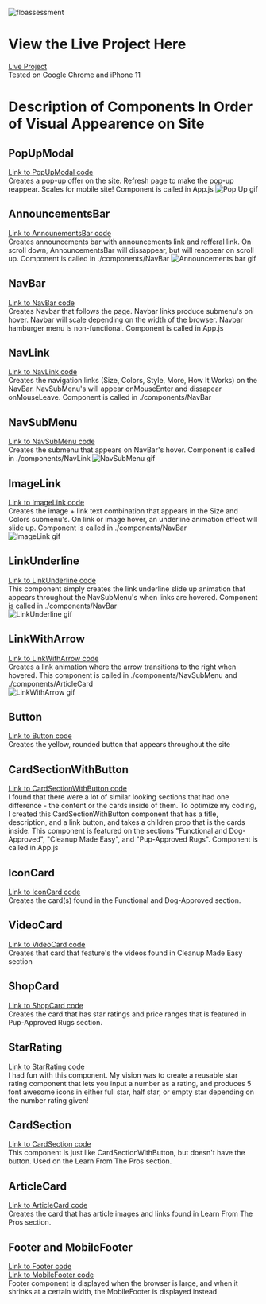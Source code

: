 ![floassessment](https://user-images.githubusercontent.com/40673456/105126893-8c462900-5a94-11eb-8ef9-d0a7796e0804.png)
# View the Live Project Here
[Live Project](https://ericas-flo-assessment.herokuapp.com/)
<br/>
Tested on Google Chrome and iPhone 11
# Description of Components In Order of Visual Appearence on Site
## PopUpModal
[Link to PopUpModal code](https://github.com/ericanaglik/flo-assessment/tree/main/src/components/PopUpModal)<br/>
Creates a pop-up offer on the site. Refresh page to make the pop-up reappear. Scales for mobile site! Component is called in App.js
![Pop Up gif](https://user-images.githubusercontent.com/40673456/105132949-a6860400-5aa0-11eb-975e-bef084e7cff0.gif)
## AnnouncementsBar
[Link to AnnounementsBar code](https://github.com/ericanaglik/flo-assessment/tree/main/src/components/AnnouncementsBar)<br/>
Creates announcements bar with announcements link and refferal link. On scroll down, AnnouncementsBar will dissappear, but will reappear on scroll up. Component is called in ./components/NavBar
![Announcements bar gif](https://user-images.githubusercontent.com/40673456/105129479-01682d00-5a9a-11eb-8e69-19cde11950e4.gif)
## NavBar
[Link to NavBar code](https://github.com/ericanaglik/flo-assessment/tree/main/src/components/NavBar)<br/>
Creates Navbar that follows the page. Navbar links produce submenu's on hover. Navbar will scale depending on the width of the browser. Navbar hamburger menu is non-functional. Component is called in App.js
## NavLink
[Link to NavLink code](https://github.com/ericanaglik/flo-assessment/tree/main/src/components/NavLink)<br/>
Creates the navigation links (Size, Colors, Style, More, How It Works) on the NavBar. NavSubMenu's will appear onMouseEnter and dissapear onMouseLeave. Component is called in ./components/NavBar
## NavSubMenu
[Link to NavSubMenu code](https://github.com/ericanaglik/flo-assessment/tree/main/src/components/NavSubMenu)<br/>
Creates the submenu that appears on NavBar's hover. Component is called in ./components/NavLink
![NavSubMenu gif](https://user-images.githubusercontent.com/40673456/105129600-44c29b80-5a9a-11eb-81e3-b9bde74374db.gif)
## ImageLink
[Link to ImageLink code](https://github.com/ericanaglik/flo-assessment/tree/main/src/components/ImageLink)<br/>
Creates the image + link text combination that appears in the Size and Colors submenu's. On link or image hover, an underline animation effect will slide up. Component is called in ./components/NavBar
<br />
![ImageLink gif](https://user-images.githubusercontent.com/40673456/105129730-8bb09100-5a9a-11eb-9467-cdfe9a4d6c65.gif)
## LinkUnderline
[Link to LinkUnderline code](https://github.com/ericanaglik/flo-assessment/tree/main/src/components/LinkUnderline)<br/>
This component simply creates the link underline slide up animation that appears throughout the NavSubMenu's when links are hovered. Component is called in ./components/NavBar
<br />
![LinkUnderline gif](https://user-images.githubusercontent.com/40673456/105130005-172a2200-5a9b-11eb-8695-c50ad840a759.gif)
## LinkWithArrow
[Link to LinkWithArrow code](https://github.com/ericanaglik/flo-assessment/tree/main/src/components/LinkWithArrow)<br/>
Creates a link animation where the arrow transitions to the right when hovered. This component is called in ./components/NavSubMenu and ./components/ArticleCard
<br />
![LinkWithArrow gif](https://user-images.githubusercontent.com/40673456/105130128-4b9dde00-5a9b-11eb-9b88-c2ac7b7fd55b.gif)
## Button
[Link to Button code](https://github.com/ericanaglik/flo-assessment/tree/main/src/components/Button)<br/>
Creates the yellow, rounded button that appears throughout the site
## CardSectionWithButton
[Link to CardSectionWithButton code](https://github.com/ericanaglik/flo-assessment/tree/main/src/components/CardSectionWithButton)<br/>
I found that there were a lot of similar looking sections that had one difference - the content or the cards inside of them. To optimize my coding, I created this CardSectionWithButton component that has a title, description, and a link button, and takes a children prop that is the cards inside. This component is featured on the sections "Functional and Dog-Approved", "Cleanup Made Easy", and "Pup-Approved Rugs". Component is called in App.js
## IconCard
[Link to IconCard code](https://github.com/ericanaglik/flo-assessment/tree/main/src/components/IconCard)<br/>
Creates the card(s) found in the Functional and Dog-Approved section.
## VideoCard
[Link to VideoCard code](https://github.com/ericanaglik/flo-assessment/tree/main/src/components/VideoCard)<br/>
Creates that card that feature's the videos found in Cleanup Made Easy section
## ShopCard
[Link to ShopCard code](https://github.com/ericanaglik/flo-assessment/tree/main/src/components/ShopCard)<br/>
Creates the card that has star ratings and price ranges that is featured in Pup-Approved Rugs section.
## StarRating
[Link to StarRating code](https://github.com/ericanaglik/flo-assessment/tree/main/src/components/StarRating)<br/>
I had fun with this component. My vision was to create a reusable star rating component that lets you input a number as a rating, and produces 5 font awesome icons in either full star, half star, or empty star depending on the number rating given!
## CardSection
[Link to CardSection code](https://github.com/ericanaglik/flo-assessment/tree/main/src/components/CardSection)<br/>
This component is just like CardSectionWithButton, but doesn't have the button. Used on the Learn From The Pros section.
## ArticleCard
[Link to ArticleCard code](https://github.com/ericanaglik/flo-assessment/tree/main/src/components/ArticleCard)<br/>
Creates the card that has article images and links found in Learn From The Pros section.
## Footer and MobileFooter
[Link to Footer code](https://github.com/ericanaglik/flo-assessment/tree/main/src/components/Footer)<br/>
[Link to MobileFooter code](https://github.com/ericanaglik/flo-assessment/tree/main/src/components/MobileFooter)<br/>
Footer component is displayed when the browser is large, and when it shrinks at a certain width, the MobileFooter is displayed instead




